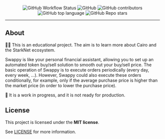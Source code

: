 <div align="center">
<br />

![GitHub Workflow Status](https://img.shields.io/github/actions/workflow/status/khaeljy/swappy/test.yml?style=flat-square)
![GitHub](https://img.shields.io/github/license/khaeljy/swappy?style=flat-square&logo=github)
![GitHub contributors](https://img.shields.io/github/contributors/khaeljy/swappy?logo=github&style=flat-square)
![GitHub top language](https://img.shields.io/github/languages/top/khaeljy/swappy?style=flat-square)
![GitHub Repo stars](https://img.shields.io/github/stars/khaeljy/swappy?style=social)

</div>

---

## About

👨‍🏫 This is an educational project. The aim is to learn more about Cairo and the StarkNet ecosystem.

Swappy is like your personal financial assistant, allowing you to set up an automated token buy/sell solution to smooth out your buy/sell price.
The basic operation of Swappy is to execute orders periodically (every day, every week, ...).
However, Swappy could also execute these orders conditionally, for example, only if the average purchase price is higher than the market price (in order to lower the purchase price).

🚧 It is a work in progress, and it is not ready for production.

## License

This project is licensed under the **MIT license**.

See [LICENSE](LICENSE) for more information.
